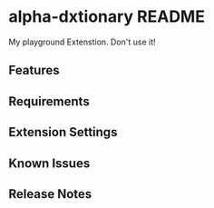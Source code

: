 # alpha-dxtionary README

My playground Extenstion. Don't use it!

## Features



## Requirements



## Extension Settings



## Known Issues



## Release Notes

